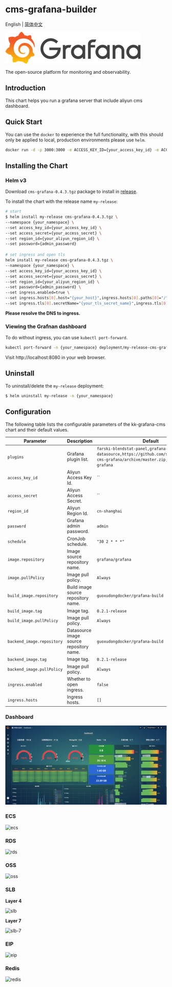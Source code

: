 # cms-grafana-builder

English | [简体中文](README_CN.md)

![grafana](https://raw.githubusercontent.com/grafana/grafana/master/docs/logo-horizontal.png)

The open-source platform for monitoring and observability.

## Introduction

This chart helps you run a grafana server that include aliyun cms dashboard.

## Quick Start

You can use the `docker` to experience the full functionality, with this should only be applied to local, production environments please use `helm`.

```bash
docker run -d -p 3000:3000 -e ACCESS_KEY_ID={your_access_key_id} -e ACCESS_SECRET={your_access_secret}  guoxudongdocker/grafana-cms-run:0.4.3
```

## Installing the Chart

### Helm v3

Download `cms-grafana-0.4.3.tgz` package to install in [release](https://github.com/sunny0826/cms-grafana-builder/releases).

To install the chart with the release name `my-release`:

```bash
# start
$ helm install my-release cms-grafana-0.4.3.tgz \
--namespace {your_namespace} \
--set access_key_id={your_access_key_id} \
--set access_secret={your_access_secret} \
--set region_id={your_aliyun_region_id} \
--set password={admin_password}

# set ingress and open tls
helm install my-release cms-grafana-0.4.3.tgz \
--namespace {your_namespace} \
--set access_key_id={your_access_key_id} \
--set access_secret={your_access_secret} \
--set region_id={your_aliyun_region_id} \
--set password={admin_password} \
--set ingress.enabled=true \
--set ingress.hosts[0].host="{your_host}",ingress.hosts[0].paths[0]="/" \
--set ingress.tls[0].secretName="{your_tls_secret_name}",ingress.tls[0].hosts[0]="{your_tls_host}"
```
__Please resolve the DNS to ingress.__

### Viewing the Grafnan dashboard

To do without ingress, you can use `kubectl port-forward`.

```bash
kubectl port-forward -n {your_namespace} deployment/my-release-cms-grafana 8080:8080 &
```

Visit http://localhost:8080 in your web browser.

## Uninstall

To uninstall/delete the `my-release` deployment:

```bash
$ helm uninstall my-release -n {your_namespace}
```

## Configuration

The following table lists the configurable parameters of the kk-grafana-cms chart and their default values.

Parameter                 	 	| Description                        				| Default
------------------------------- | ------------------------------------------------- | ----------------------------------------------------------
`plugins`           	        | Grafana plugin list.         	            		| `farski-blendstat-panel,grafana-simple-json-datasource,https://github.com/sunny0826/aliyun-cms-grafana/archive/master.zip;aliyun-cms-grafana`
`access_key_id`                	| Aliyun Access Key Id.                  			| ``
`access_secret`                	| Aliyun Access Secret.                  			| ``
`region_id`                    	| Aliyun Region Id.                        			| `cn-shanghai`
`password`                    	| Grafana admin password.                  			| `admin`
`schedule`                    	| CronJob schedule.                     			| `"30 2 * * *"`
`image.repository`           	| Image source repository name.         			| `grafana/grafana`
`image.pullPolicy`         		| Image pull policy.                  				| `Always`
`build_image.repository`        | Build image source repository name.         	    | `guoxudongdocker/grafana-build`
`build_image.tag`              	| Image tag.                    		  	    	| `0.2.1-release`
`build_image.pullPolicy`       	| Image pull policy.                 				| `Always`
`backend_image.repository`      | Datasource image source repository name.          | `guoxudongdocker/grafana-build`
`backend_image.tag`             | Image tag.                        		    	| `0.2.1-release`
`backend_image.pullPolicy`      | Image pull policy.                         		| `Always`
`ingress.enabled`         		| Whether to open ingress.             				| `false`
`ingress.hosts`          		| Ingress hosts.                       				| `[]`

### Dashboard

![Dashboard](docs/image/dashboard.png)

### ECS
![ecs](docs/image/ecs.png)

### RDS
![rds](docs/image/rds.png)

### OSS
![oss](docs/image/oss.png)

### SLB

**Layer 4**

![slb](docs/image/slb.png)

**Layer 7**

![slb-7](docs/image/slb-7.png)

### EIP
![eip](docs/image/eip.png)

### Redis
![redis](docs/image/redis.png)


